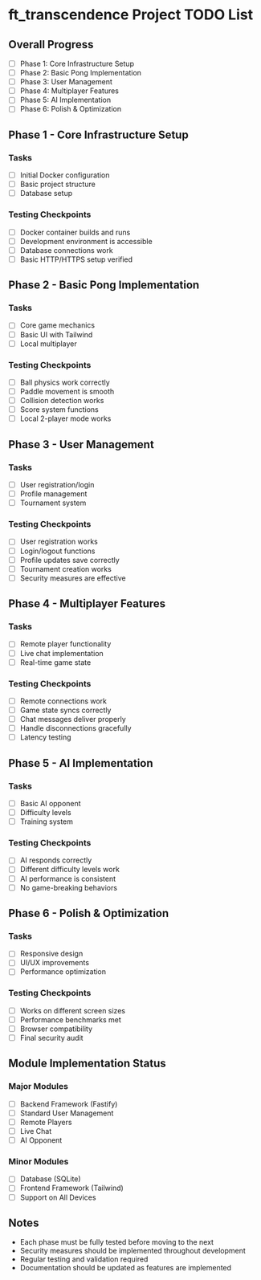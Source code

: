 # ft_transcendence Project TODO List

## Overall Progress
- [ ] Phase 1: Core Infrastructure Setup
- [ ] Phase 2: Basic Pong Implementation
- [ ] Phase 3: User Management
- [ ] Phase 4: Multiplayer Features
- [ ] Phase 5: AI Implementation
- [ ] Phase 6: Polish & Optimization

## Phase 1 - Core Infrastructure Setup
### Tasks
- [ ] Initial Docker configuration
- [ ] Basic project structure
- [ ] Database setup

### Testing Checkpoints
- [ ] Docker container builds and runs
- [ ] Development environment is accessible
- [ ] Database connections work
- [ ] Basic HTTP/HTTPS setup verified

## Phase 2 - Basic Pong Implementation
### Tasks
- [ ] Core game mechanics
- [ ] Basic UI with Tailwind
- [ ] Local multiplayer

### Testing Checkpoints
- [ ] Ball physics work correctly
- [ ] Paddle movement is smooth
- [ ] Collision detection works
- [ ] Score system functions
- [ ] Local 2-player mode works

## Phase 3 - User Management
### Tasks
- [ ] User registration/login
- [ ] Profile management
- [ ] Tournament system

### Testing Checkpoints
- [ ] User registration works
- [ ] Login/logout functions
- [ ] Profile updates save correctly
- [ ] Tournament creation works
- [ ] Security measures are effective

## Phase 4 - Multiplayer Features
### Tasks
- [ ] Remote player functionality
- [ ] Live chat implementation
- [ ] Real-time game state

### Testing Checkpoints
- [ ] Remote connections work
- [ ] Game state syncs correctly
- [ ] Chat messages deliver properly
- [ ] Handle disconnections gracefully
- [ ] Latency testing

## Phase 5 - AI Implementation
### Tasks
- [ ] Basic AI opponent
- [ ] Difficulty levels
- [ ] Training system

### Testing Checkpoints
- [ ] AI responds correctly
- [ ] Different difficulty levels work
- [ ] AI performance is consistent
- [ ] No game-breaking behaviors

## Phase 6 - Polish & Optimization
### Tasks
- [ ] Responsive design
- [ ] UI/UX improvements
- [ ] Performance optimization

### Testing Checkpoints
- [ ] Works on different screen sizes
- [ ] Performance benchmarks met
- [ ] Browser compatibility
- [ ] Final security audit

## Module Implementation Status
### Major Modules
- [ ] Backend Framework (Fastify)
- [ ] Standard User Management
- [ ] Remote Players
- [ ] Live Chat
- [ ] AI Opponent

### Minor Modules
- [ ] Database (SQLite)
- [ ] Frontend Framework (Tailwind)
- [ ] Support on All Devices

## Notes
- Each phase must be fully tested before moving to the next
- Security measures should be implemented throughout development
- Regular testing and validation required
- Documentation should be updated as features are implemented

